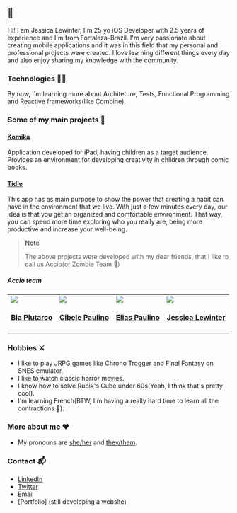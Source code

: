 ## <Hello folks/> 👋

Hi! I am Jessica Lewinter, I'm 25 yo iOS Developer with 2.5 years of experience and I'm from Fortaleza-Brazil. I'm very passionate about creating mobile applications and it was in this field that my personal and professional projects were created. I love learning different things every day and also enjoy sharing my knowledge with the community.

### Technologies 👩‍💻
By now, I'm learning more about Architeture, Tests, Functional Programming and Reactive frameworks(like Combine).

### Some of my main projects 🚀
#### [Komika](https://apps.apple.com/us/app/komika/id1444750258) 
Application developed for iPad, having children as a target audience. Provides an environment for developing creativity in children through comic books.
#### [Tidie](https://apps.apple.com/br/app/tidie/id1485569733)
This app has as main purpose to show the power that creating a habit can have in the environment that we live. With just a few minutes every day, our idea is that you get an organized and comfortable environment.
That way, you can spend more time exploring who you really are, being more productive and increase your well-being.

>**Note**
>
>The above projects were developed with my dear friends, that I like to call us Accio(or Zombie Team 🤔)
>
##### _Accio_ team

<table id='team'>
<tr>
<td id='bia-plutarco'>
<a href='https://github.com/biaplutarco'>
<img src='https://github.com/biaplutarco.png?size=140'>
</a>
<h4 align='center'><a href='https://www.linkedin.com/in/biaplutarco/'>Bia Plutarco</a></h4>
</td>
<td id='cibele-paulino'>
<a href='https://github.com/CibelePaulinoAndrade'>
<img src='https://github.com/CibelePaulinoAndrade.png?size=140'>
</a>
<h4 align='center'><a href='https://www.linkedin.com/in/cibelepaulino/'>Cibele Paulino</a></h4>
</td>
<td id='elias-paulino'>
<a href='https://github.com/EliasPaulinoAndrade'>
<img src='https://github.com/EliasPaulinoAndrade.png?size=140'>
</a>
<h4 align='center'><a href='https://www.linkedin.com/in/elias-paulino-andrade-10092a142/'>Elias Paulino</a></h4>
</td>
<td id='jessica-lewinter'>
<a href='https://github.com/jessicalewinter'>
<img src='https://github.com/jessicalewinter.png?size=140'>
</a>
<h4 align='center'><a href='https://twitter.com/jazzfaleci'>Jessica Lewinter</a></h4>
</td>
</tr>
</table>

### Hobbies ⚔️
- I like to play JRPG games like Chrono Trogger and Final Fantasy on SNES emulator.
- I like to watch classic horror movies.
- I know how to solve Rubik's Cube under 60s(Yeah, I think that's pretty cool).
- I'm learning French(BTW, I'm having a really hard time to learn all the contractions 🥺).

### More about me ❤️ 
- My pronouns are [she/her](https://pronoun.is/she/her) and [they/them](https://pronoun.is/they/them).

### Contact 📬
- [LinkedIn](https://www.linkedin.com/in/jessicalewinter/)
- [Twitter](https://twitter.com/jazzfaleci)
- [Email](mailTo:jessicalewinter@gmail.com)
- [Portfolio] (still developing a website)
